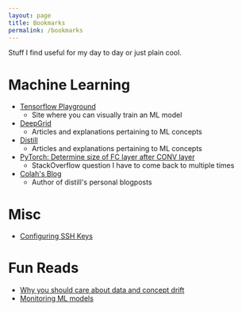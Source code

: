 ```yaml
---
layout: page
title: Bookmarks
permalink: /bookmarks
---
```

Stuff I find useful for my day to day or just plain cool. 
# Machine Learning
- [Tensorflow Playground](http://playground.tensorflow.org/#activation=tanh&batchSize=10&dataset=circle&regDataset=reg-plane&learningRate=0.03&regularizationRate=0&noise=0&networkShape=4,2&seed=0.04626&showTestData=false&discretize=false&percTrainData=50&x=true&y=true&xTimesY=false&xSquared=false&ySquared=false&cosX=false&sinX=false&cosY=false&sinY=false&collectStats=false&problem=classification&initZero=false&hideText=false)
    - Site where you can visually train an ML model
- [DeepGrid](https://jefkine.com/)
    - Articles and explanations pertaining to ML concepts
- [Distill](https://distill.pub/)
    - Articles and explanations pertaining to ML concepts
- [PyTorch: Determine size of FC layer after CONV layer](https://datascience.stackexchange.com/questions/40906/determining-size-of-fc-layer-after-conv-layer-in-pytorch)
    - StackOverflow question I have to come back to multiple times
- [Colah's Blog](https://colah.github.io/)
    - Author of distill's personal blogposts


# Misc
- [Configuring SSH Keys](https://code.visualstudio.com/docs/remote/troubleshooting)


# Fun Reads
- [Why you should care about data and concept drift](https://towardsdatascience.com/machine-learning-in-production-why-you-should-care-about-data-and-concept-drift-d96d0bc907fb)
- [Monitoring ML models](https://christophergs.com/machine%20learning/2020/03/14/how-to-monitor-machine-learning-models/)
